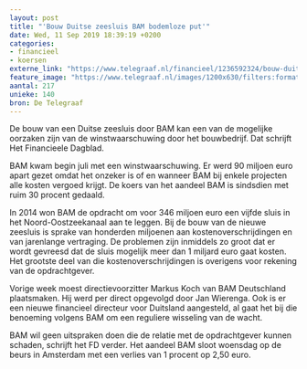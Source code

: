 ```yaml
---
layout: post
title: "'Bouw Duitse zeesluis BAM bodemloze put'"
date: Wed, 11 Sep 2019 18:39:19 +0200
categories: 
- financieel 
- koersen 
externe_link: "https://www.telegraaf.nl/financieel/1236592324/bouw-duitse-zeesluis-bam-bodemloze-put"
feature_image: "https://www.telegraaf.nl/images/1200x630/filters:format(jpeg):quality(80)/cdn-kiosk-api.telegraaf.nl/c79b4696-d4b4-11e9-9d4d-0218eaf05005.jpg"
aantal: 217
unieke: 140
bron: De Telegraaf
---
```


<p class="intro">De bouw van een Duitse zeesluis door BAM kan een van de mogelijke oorzaken zijn van de winstwaarschuwing door het bouwbedrijf. Dat schrijft Het Financieele Dagblad.</p> <p>BAM kwam begin juli met een winstwaarschuwing. Er werd 90 miljoen euro apart gezet omdat het onzeker is of en wanneer BAM bij enkele projecten alle kosten vergoed krijgt. De koers van het aandeel BAM is sindsdien met ruim 30 procent gedaald.</p><p>In 2014 won BAM de opdracht om voor 346 miljoen euro een vijfde sluis in het Noord-Oostzeekanaal aan te leggen. Bij de bouw van de nieuwe zeesluis is sprake van honderden miljoenen aan kostenoverschrijdingen en van jarenlange vertraging. De problemen zijn inmiddels zo groot dat er wordt gevreesd dat de sluis mogelijk meer dan 1 miljard euro gaat kosten. Het grootste deel van die kostenoverschrijdingen is overigens voor rekening van de opdrachtgever.</p><p>Vorige week moest directievoorzitter Markus Koch van BAM Deutschland plaatsmaken. Hij werd per direct opgevolgd door Jan Wierenga. Ook is er een nieuwe financieel directeur voor Duitsland aangesteld, al gaat het bij die benoeming volgens BAM om een reguliere wisseling van de wacht.</p><p>BAM wil geen uitspraken doen die de relatie met de opdrachtgever kunnen schaden, schrijft het FD verder. Het aandeel BAM sloot woensdag op de beurs in Amsterdam met een verlies van 1 procent op 2,50 euro.</p>
